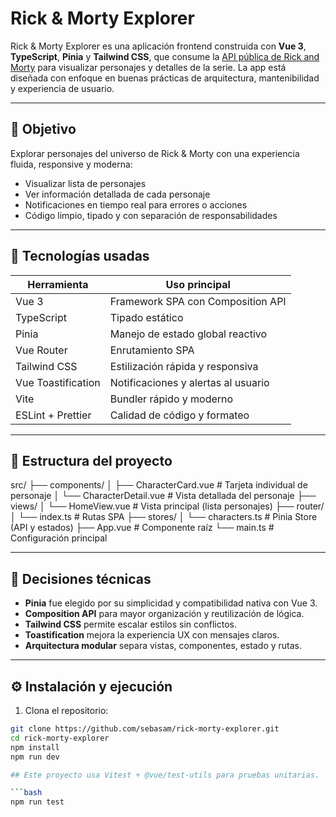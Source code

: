 # Rick & Morty Explorer

Rick & Morty Explorer es una aplicación frontend construida con **Vue 3**, **TypeScript**, **Pinia** y **Tailwind CSS**, que consume la [API pública de Rick and Morty](https://rickandmortyapi.com/) para visualizar personajes y detalles de la serie. La app está diseñada con enfoque en buenas prácticas de arquitectura, mantenibilidad y experiencia de usuario.

---

## 🎯 Objetivo

Explorar personajes del universo de Rick & Morty con una experiencia fluida, responsive y moderna:

- Visualizar lista de personajes
- Ver información detallada de cada personaje
- Notificaciones en tiempo real para errores o acciones
- Código limpio, tipado y con separación de responsabilidades

---

## 🚀 Tecnologías usadas

| Herramienta        | Uso principal                          |
|--------------------|----------------------------------------|
| Vue 3              | Framework SPA con Composition API      |
| TypeScript         | Tipado estático                        |
| Pinia              | Manejo de estado global reactivo       |
| Vue Router         | Enrutamiento SPA                       |
| Tailwind CSS       | Estilización rápida y responsiva       |
| Vue Toastification | Notificaciones y alertas al usuario    |
| Vite               | Bundler rápido y moderno               |
| ESLint + Prettier  | Calidad de código y formateo           |

---

## 📂 Estructura del proyecto

src/
├── components/
│ ├── CharacterCard.vue # Tarjeta individual de personaje
│ └── CharacterDetail.vue # Vista detallada del personaje
├── views/
│ └── HomeView.vue # Vista principal (lista personajes)
├── router/
│ └── index.ts # Rutas SPA
├── stores/
│ └── characters.ts # Pinia Store (API y estados)
├── App.vue # Componente raíz
└── main.ts # Configuración principal


---

## 🧠 Decisiones técnicas

- **Pinia** fue elegido por su simplicidad y compatibilidad nativa con Vue 3.
- **Composition API** para mayor organización y reutilización de lógica.
- **Tailwind CSS** permite escalar estilos sin conflictos.
- **Toastification** mejora la experiencia UX con mensajes claros.
- **Arquitectura modular** separa vistas, componentes, estado y rutas.

---

## ⚙️ Instalación y ejecución

1. Clona el repositorio:

```bash
git clone https://github.com/sebasam/rick-morty-explorer.git
cd rick-morty-explorer
npm install
npm run dev

## Este proyecto usa Vitest + @vue/test-utils para pruebas unitarias.

```bash
npm run test
